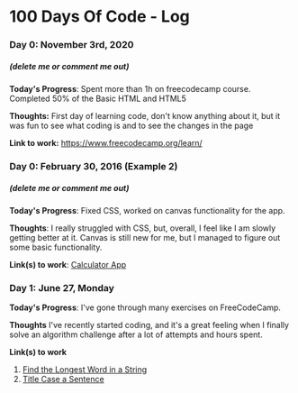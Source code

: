 # 100 Days Of Code - Log

### Day 0: November 3rd, 2020 
##### (delete me or comment me out)

**Today's Progress**: Spent more than 1h on freecodecamp course. Completed 50% of the Basic HTML and HTML5

**Thoughts:** First day of learning code, don't know anything about it, but it was fun to see what coding is and to see the changes in the page

**Link to work:** https://www.freecodecamp.org/learn/

### Day 0: February 30, 2016 (Example 2)
##### (delete me or comment me out)

**Today's Progress**: Fixed CSS, worked on canvas functionality for the app.

**Thoughts**: I really struggled with CSS, but, overall, I feel like I am slowly getting better at it. Canvas is still new for me, but I managed to figure out some basic functionality.

**Link(s) to work**: [Calculator App](http://www.example.com)


### Day 1: June 27, Monday

**Today's Progress**: I've gone through many exercises on FreeCodeCamp.

**Thoughts** I've recently started coding, and it's a great feeling when I finally solve an algorithm challenge after a lot of attempts and hours spent.

**Link(s) to work**
1. [Find the Longest Word in a String](https://www.freecodecamp.com/challenges/find-the-longest-word-in-a-string)
2. [Title Case a Sentence](https://www.freecodecamp.com/challenges/title-case-a-sentence)
